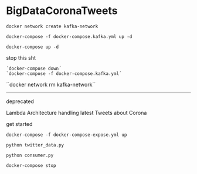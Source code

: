 # BigDataCoronaTweets

  `docker network create kafka-network`
  
  
  `docker-compose -f docker-compose.kafka.yml up -d`
  
  
  `docker-compose up -d`

stop this sht

    ´docker-compose down´
    `docker-compose -f docker-compose.kafka.yml´

  ´`docker network rm kafka-network´´



---------------------------------------------------------------

deprecated

Lambda Architecture handling latest Tweets about Corona


  get started

  `docker-compose -f docker-compose-expose.yml up`
  
  `python twitter_data.py`

  `python consumer.py`


  `docker-compose stop`
